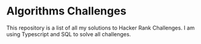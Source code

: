 # Algorithms Challenges

This repository is a list of all my solutions to Hacker Rank Challenges. I am using Typescript and SQL to solve all challenges.
